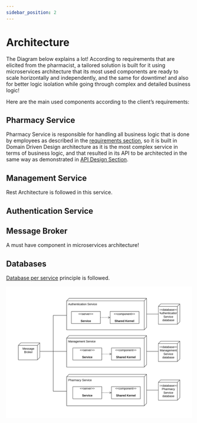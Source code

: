 ```yaml
---
sidebar_position: 2
---
```


# Architecture

The Diagram below explains a lot! According to requirements that are elicited from the pharmacist, a tailored solution is built for it using microservices architecture that its most used components are ready to scale horizontally and independently, and the same for downtime! and also for better logic isolation while going through complex and detailed business logic!

Here are the main used components according to the client’s requirements:

## Pharmacy Service

Pharmacy Service is responsible for handling all business logic that is done by employees as described in the [requirements section](../intro.md#user-storiesfeatures), so it is built in Domain Driven Design architecture as it is the most complex service in terms of business logic, and that resulted in its API to be architected in the same way as demonstrated in [API Design Section](./apiDocumentation).

## Management Service

Rest Architecture is followed in this service.
    
## Authentication Service
    
## Message Broker

A must have component in microservices architecture!
    
## Databases
    
[Database per service](https://microservices.io/patterns/data/database-per-service.html) principle is followed.

![Deployment Diagram](./DeploymentDiagram.svg)